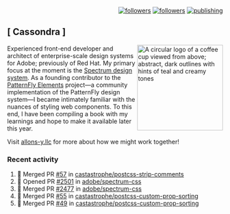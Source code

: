 <p align="right"><a rel="me" href="https://front-end.social/@castastrophe">
    <img alt="followers" title="Follow me on Mastodon" src="https://img.shields.io/mastodon/follow/109297102751309835?domain=https%3A%2F%2Ffront-end.social&label=Follow&logo=mastodon&logoColor=white&style=for-the-badge&labelColor=008080&color=006969"/></a>
  <a href="https://codepen.io/castastrophe/">
    <img alt="followers" title="Follow me on CodePen" src="https://img.shields.io/badge/16-1?color=640464&labelColor=7c007c&style=for-the-badge&logo=codepen&label=Follow"/></a>
<a href="https://castastrophe.medium.com/">
    <img alt="publishing" title="View articles on Medium" src="https://img.shields.io/badge/107-1?color=666&labelColor=444&label=subscribe&logo=medium&logoColor=white&style=for-the-badge"/></a>
</p>

## [&nbsp;Cassondra&nbsp;]

<img align="right" src="https://github-production-user-asset-6210df.s3.amazonaws.com/1840295/253016758-ba468774-1cd3-42c2-8f43-947b5eeb5edf.png" height="200" alt="A circular logo of a coffee cup viewed from above; abstract, dark outlines with hints of teal and creamy tones">

Experienced front-end developer and architect of enterprise-scale design systems for Adobe; previously of Red Hat. My primary focus at the moment is the [Spectrum design system](https://github.com/adobe/spectrum-css). As a founding contributor to the [PatternFly&nbsp;Elements](https://github.com/patternfly/patternfly-elements) project&mdash;a community implementation of the PatternFly design system&mdash;I became intimately familiar with the nuances of styling web components. To this end, I have been compiling a book with my learnings and hope to make it available later this year.

Visit [allons-y.llc](http://allons-y.llc/) for more about how we might work together!

### Recent activity

<!--START_SECTION:activity-->
1. 🎉 Merged PR [#57](https://github.com/castastrophe/postcss-strip-comments/pull/57) in [castastrophe/postcss-strip-comments](https://github.com/castastrophe/postcss-strip-comments)
2. 💪 Opened PR [#2501](https://github.com/adobe/spectrum-css/pull/2501) in [adobe/spectrum-css](https://github.com/adobe/spectrum-css)
3. 🎉 Merged PR [#2477](https://github.com/adobe/spectrum-css/pull/2477) in [adobe/spectrum-css](https://github.com/adobe/spectrum-css)
4. 🎉 Merged PR [#55](https://github.com/castastrophe/postcss-custom-prop-sorting/pull/55) in [castastrophe/postcss-custom-prop-sorting](https://github.com/castastrophe/postcss-custom-prop-sorting)
5. 🎉 Merged PR [#49](https://github.com/castastrophe/postcss-custom-prop-sorting/pull/49) in [castastrophe/postcss-custom-prop-sorting](https://github.com/castastrophe/postcss-custom-prop-sorting)
<!--END_SECTION:activity-->
